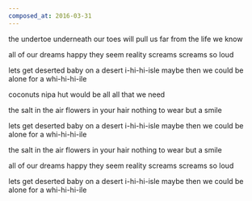 ```yaml
---
composed_at: 2016-03-31
---
```


the undertoe
underneath our toes
will pull us far
from the life we know

all of our dreams
happy they seem
reality screams
screams so loud

lets get deserted baby
on a desert i-hi-hi-isle
maybe then we could be
alone for a whi-hi-hi-ile

coconuts
nipa hut
would be all
all that we need

the salt in the air
flowers in your hair
nothing to wear
but a smile

lets get deserted baby
on a desert i-hi-hi-isle
maybe then we could be
alone for a whi-hi-hi-ile

the salt in the air
flowers in your hair
nothing to wear
but a smile

all of our dreams
happy they seem
reality screams
screams so loud

lets get deserted baby
on a desert i-hi-hi-isle
maybe then we could be
alone for a whi-hi-hi-ile

